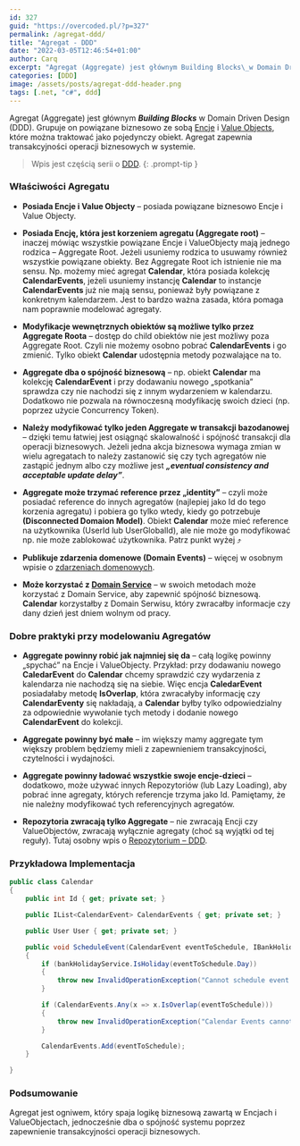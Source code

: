 ```yaml
---
id: 327
guid: "https://overcoded.pl/?p=327"
permalink: /agregat-ddd/
title: "Agregat - DDD"
date: "2022-03-05T12:46:54+01:00"
author: Carq
excerpt: "Agregat (Aggregate) jest głównym Building Blocks\_w Domain Driven Design (DDD). Grupuje on powiązane biznesowo ze sobą Encje i Value Objects, które można traktować jako pojedynczy obiekt. Agregat zapewnia trakcyjność operacji biznesowych w systemie."
categories: [DDD]
image: /assets/posts/agregat-ddd-header.png
tags: [.net, "c#", ddd]
---
```


Agregat (Aggregate) jest głównym **_Building Blocks_** w Domain Driven Design (DDD). Grupuje on powiązane biznesowo ze sobą [Encje](/encje-podstawy-ddd/) i [Value Objects](/value-object-ddd/), które można traktować jako pojedynczy obiekt. Agregat zapewnia transakcyjności operacji biznesowych w systemie.

<!-- prettier-ignore-start  -->
> Wpis jest częścią serii o [DDD](/ddd/).
{: .prompt-tip }
<!-- prettier-ignore-end  -->

### Właściwości Agregatu

- **Posiada Encje i Value Objecty** – posiada powiązane biznesowo Encje i Value Objecty.

- **Posiada Encję, która jest korzeniem agregatu (Aggregate root)** – inaczej mówiąc wszystkie powiązane Encje i ValueObjecty mają jednego rodzica – Aggregate Root. Jeżeli usuniemy rodzica to usuwamy również wszystkie powiązane obiekty. Bez Aggregate Root ich istnienie nie ma sensu. Np. możemy mieć agregat **Calendar**, która posiada kolekcję **CalendarEvents**, jeżeli usuniemy instancję **Calendar** to instancje **CalendarEvents** już nie mają sensu, ponieważ były powiązane z konkretnym kalendarzem. Jest to bardzo ważna zasada, która pomaga nam poprawnie modelować agregaty.

- **Modyfikacje wewnętrznych obiektów są możliwe tylko przez Aggregate Roota** – dostęp do child obiektów nie jest możliwy poza Aggregate Root. Czyli nie możemy osobno pobrać **CalendarEvents** i go zmienić. Tylko obiekt **Calendar** udostępnia metody pozwalające na to.

- **Aggregate dba o spójność biznesową** – np. obiekt **Calendar** ma kolekcję **CalendarEvent** i przy dodawaniu nowego „spotkania” sprawdza czy nie nachodzi się z innym wydarzeniem w kalendarzu. Dodatkowo nie pozwala na równoczesną modyfikację swoich dzieci (np. poprzez użycie Concurrency Token).

- **Należy modyfikować tylko jeden Aggregate w transakcji bazodanowej** – dzięki temu łatwiej jest osiągnąć skalowalność i spójność transakcji dla operacji biznesowych. Jeżeli jedna akcja biznesowa wymaga zmian w wielu agregatach to należy zastanowić się czy tych agregatów nie zastąpić jednym albo czy możliwe jest **_„eventual consistency and acceptable update delay”_**.

- **Aggregate może trzymać reference przez „identity”** – czyli może posiadać reference do innych agregatów (najlepiej jako Id do tego korzenia agregatu) i pobiera go tylko wtedy, kiedy go potrzebuje **(Disconnected Domaion Model)**. Obiekt **Calendar** może mieć reference na użytkownika (UserId lub UserGlobalId), ale nie może go modyfikować np. nie może zablokować użytkownika. Patrz punkt wyżej ⤴️

- **Publikuje zdarzenia domenowe (Domain Events)** – więcej w osobnym wpisie o [zdarzeniach domenowych](/zdarzenia-domenowe-ddd/).

- **Może korzystać z [Domain Service](/domain-services-ddd/)** – w swoich metodach może korzystać z Domain Service, aby zapewnić spójność biznesową. **Calendar** korzystałby z Domain Serwisu, który zwracałby informacje czy dany dzień jest dniem wolnym od pracy.

### Dobre praktyki przy modelowaniu Agregatów

- **Aggregate powinny robić jak najmniej się da** – całą logikę powinny „spychać” na Encje i ValueObjecty. Przykład: przy dodawaniu nowego **CaledarEvent** do **Calendar** chcemy sprawdzić czy wydarzenia z kalendarza nie nachodzą się na siebie. Więc encja **CaledarEvent** posiadałaby metodę **IsOverlap**, która zwracałyby informację czy **CalendarEventy** się nakładają, a **Calendar** byłby tylko odpowiedzialny za odpowiednie wywołanie tych metody i dodanie nowego **CalendarEvent** do kolekcji.

- **Aggregate powinny być małe** – im większy mamy aggregate tym większy problem będziemy mieli z zapewnieniem transakcyjności, czytelności i wydajności.

- **Aggregate powinny ładować wszystkie swoje encje-dzieci** – dodatkowo, może używać innych Repozytoriów (lub Lazy Loading), aby pobrać inne agregaty, których referencje trzyma jako Id. Pamiętamy, że nie należny modyfikować tych referencyjnych agregatów.

- **Repozytoria zwracają tylko Aggregate** – nie zwracają Encji czy ValueObjectów, zwracają wyłącznie agregaty (choć są wyjątki od tej reguły). Tutaj osobny wpis o [Repozytorium – DDD](/posts/repozytorium-ddd/).

### Przykładowa Implementacja

```csharp
public class Calendar
{
    public int Id { get; private set; }

    public IList<CalendarEvent> CalendarEvents { get; private set; }

    public User User { get; private set; }

    public void ScheduleEvent(CalendarEvent eventToSchedule, IBankHolidayService bankHolidayService)
    {
        if (bankHolidayService.IsHoliday(eventToSchedule.Day))
        {
            throw new InvalidOperationException("Cannot schedule event on bank holiday!");
        }

        if (CalendarEvents.Any(x => x.IsOverlap(eventToSchedule)))
        {
            throw new InvalidOperationException("Calendar Events cannot overlap!");
        }

        CalendarEvents.Add(eventToSchedule);
    }

}

```

### Podsumowanie

Agregat jest ogniwem, który spaja logikę biznesową zawartą w Encjach i ValueObjectach, jednocześnie dba o spójność systemu poprzez zapewnienie transakcyjności operacji biznesowych.
